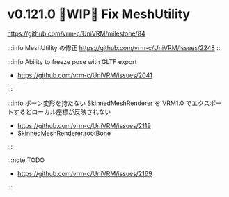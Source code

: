# v0.121.0 🚧WIP🚧 Fix MeshUtility

https://github.com/vrm-c/UniVRM/milestone/84

:::info MeshUtility の修正
https://github.com/vrm-c/UniVRM/issues/2248
:::

:::info Ability to freeze pose with GLTF export

- https://github.com/vrm-c/UniVRM/issues/2041

:::

:::info ボーン変形を持たない SkinnedMeshRenderer を VRM1.0 でエクスポートするとローカル座標が反映されない

- https://github.com/vrm-c/UniVRM/issues/2119
- [SkinnedMeshRenderer.rootBone](/univrm/error/skinnedmeshrenderer_rootbone/)

:::

:::note TODO

- https://github.com/vrm-c/UniVRM/issues/2169

:::
